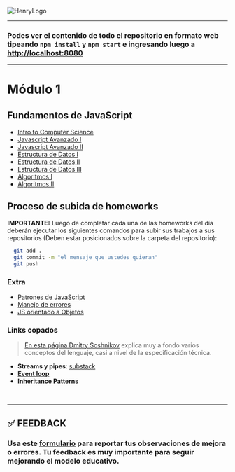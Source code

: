 ![HenryLogo](https://d31uz8lwfmyn8g.cloudfront.net/Assets/logo-henry-white-lg.png)

---

### Podes ver el contenido de todo el repositorio en formato web tipeando `npm install` y `npm start` e ingresando luego a <http://localhost:8080>

---

# Módulo 1

## Fundamentos de JavaScript

<div class="hide">

- [Intro to Computer Science](./01-IntroToCS)
- [Javascript Avanzado I](./02-JavaScriptAvanzado-I)
- [Javascript Avanzado II](./03-JavaScriptAvanzado-II)
- [Estructura de Datos I](./04-EstructuraDeDatos-I)
- [Estructura de Datos II](./05-EstructuraDeDatos-II)
- [Estructura de Datos III](./06-EstructuraDeDatos-III)
- [Algoritmos I](./07-Algoritmos-I)
- [Algoritmos II](./08-Algoritmos-II)

</div >

## Proceso de subida de homeworks

**IMPORTANTE:** Luego de completar cada una de las homeworks del día deberán ejecutar los siguientes comandos para subir sus trabajos a sus repositorios (Deben estar posicionados sobre la carpeta del repositorio):

```bash
  git add .
  git commit -m "el mensaje que ustedes quieran"
  git push
```

### Extra

- [Patrones de JavaScript](https://addyosmani.com/resources/essentialjsdesignpatterns/book/)
- [Manejo de errores](./02-JavaScriptAvanzado-I/errores.md)
- [JS orientado a Objetos](./02-JavaScriptAvanzado-I/OOP.md)

### Links copados

> [En esta página Dmitry Soshnikov](http://dmitrysoshnikov.com/ecmascript/javascript-the-core/#this-value) explica muy a fondo varios conceptos del lenguaje, casi a nivel de la especificación técnica.

- **Streams y pipes**: [substack](https://github.com/substack/stream-handbook)
- [**Event loop**](https://www.youtube.com/watch?v=8aGhZQkoFbQ)
- [**Inheritance Patterns**](http://davidshariff.com/blog/javascript-inheritance-patterns/#first-article)

</br >

---

## **✅ FEEDBACK**

### Usa este [**formulario**](https://docs.google.com/forms/d/e/1FAIpQLSe1MybH_Y-xcp1RP0jKPLndLdJYg8cwyHkSb9MwSrEjoxyzWg/viewform) para reportar tus observaciones de mejora o errores. Tu feedback es muy importante para seguir mejorando el modelo educativo.
